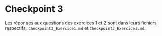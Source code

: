 # Checkpoint 3

Les réponses aux questions des exercices 1 et 2 sont dans leurs fichiers respectifs, `Checkpoint3_Exercice1.md` et `Checkpoint3_Exercice2.md`.
